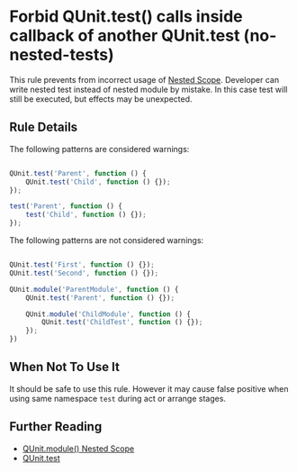 # Forbid QUnit.test() calls inside callback of another QUnit.test (no-nested-tests)

This rule prevents from incorrect usage of [Nested Scope](https://github.com/qunitjs/qunit/blob/master/docs/QUnit/module.md#nested-scope). Developer can write nested test instead of nested module by mistake. In this case test will still be executed, but effects may be unexpected.

## Rule Details

The following patterns are considered warnings:

```js

QUnit.test('Parent', function () {
    QUnit.test('Child', function () {});
});

test('Parent', function () {
    test('Child', function () {});
});

```

The following patterns are not considered warnings:

```js

QUnit.test('First', function () {});
QUnit.test('Second', function () {});

QUnit.module('ParentModule', function () {
    QUnit.test('Parent', function () {});

    QUnit.module('ChildModule', function () {
        QUnit.test('ChildTest', function () {});
    });
})

```

## When Not To Use It

It should be safe to use this rule. However it may cause false positive when using same namespace `test` during act or arrange stages.

## Further Reading

* [QUnit.module() Nested Scope](https://github.com/qunitjs/qunit/blob/master/docs/QUnit/module.md#nested-scope)
* [QUnit.test](https://github.com/qunitjs/qunit/blob/master/docs/QUnit/test.md)

